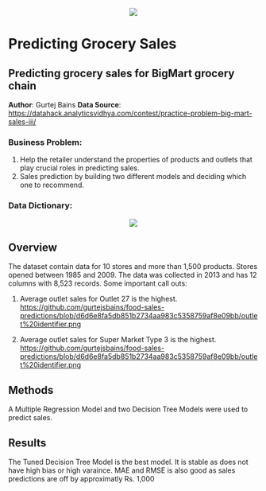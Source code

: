 <p align = "center"> 
  <img src = "https://github.com/gurtejsbains/sales-predictions/blob/1f2624e8eb600e0e1c7670cdf89dbeb4e1bbc2f2/Stock%20Image%20Sales%20Prediction.png">
</p>

# Predicting Grocery Sales
## Predicting grocery sales for BigMart grocery chain 

**Author**: Gurtej Bains 
**Data Source**: https://datahack.analyticsvidhya.com/contest/practice-problem-big-mart-sales-iii/ 

### Business Problem:
1. Help the retailer understand the properties of products and outlets that play crucial roles in predicting sales.
2. Sales prediction by building two different models and deciding which one to recommend.

### Data Dictionary:
<p align = "center"> 
  <img src = "https://github.com/gurtejsbains/sales-predictions/blob/1f2624e8eb600e0e1c7670cdf89dbeb4e1bbc2f2/Data%20Dictionary%20for%20Grocery%20Store%20Sales%20Prediction%20Data.png">
</p>

## Overview
The dataset contain data for 10 stores and more than 1,500 products. Stores opened between 1985 and 2009. The data was collected in 2013 and has 12 columns with 8,523 records. 
Some important call outs: 
1. Average outlet sales for Outlet 27 is the highest. 
https://github.com/gurtejsbains/food-sales-predictions/blob/d6d6e8fa5db851b2734aa983c5358759af8e09bb/outlet%20identifier.png

2. Average outlet sales for Super Market Type 3 is the highest.
https://github.com/gurtejsbains/food-sales-predictions/blob/d6d6e8fa5db851b2734aa983c5358759af8e09bb/outlet%20identifier.png 

## Methods
A Multiple Regression Model and two Decision Tree Models were used to predict sales. 

## Results
The Tuned Decision Tree Model is the best model. It is stable as does not have high bias or high varaince. MAE and RMSE is also good as sales predictions are off by approximatly Rs. 1,000
